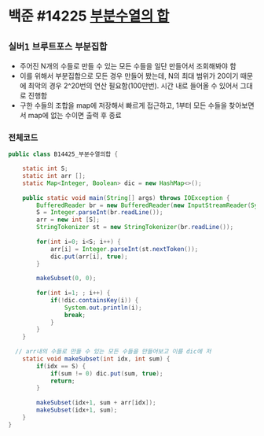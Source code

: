 # 백준 #14225 [부분수열의 합](https://www.acmicpc.net/problem/14225)
`실버1` `브루트포스` `부분집합`
---
- 주어진 N개의 수들로 만들 수 있는 모든 수들을 일단 만들어서 조회해봐야 함
- 이를 위해서 부분집합으로 모든 경우 만들어 봤는데, N의 최대 범위가 20이기 때문에 최악의 경우 2^20번의 연산 필요함(100만번). 시간 내로 들어올 수 있어서 그대로 진행함
- 구한 수들의 조합을 map에 저장해서 빠르게 접근하고, 1부터 모든 수들을 찾아보면서 map에 없는 수이면 출력 후 종료

### 전체코드
```java
public class B14425_부분수열의합 {

	static int S;
	static int arr [];
	static Map<Integer, Boolean> dic = new HashMap<>();
	
	public static void main(String[] args) throws IOException {
		BufferedReader br = new BufferedReader(new InputStreamReader(System.in));
		S = Integer.parseInt(br.readLine());
		arr = new int [S];
		StringTokenizer st = new StringTokenizer(br.readLine());
		
		for(int i=0; i<S; i++) {
			arr[i] = Integer.parseInt(st.nextToken());
			dic.put(arr[i], true);
		}
		
		makeSubset(0, 0);
		
		for(int i=1; ; i++) {
			if(!dic.containsKey(i)) {
				System.out.println(i);
				break;
			}
		}
	}
  
  // arr내의 수들로 만들 수 있는 모든 수들을 만들어보고 이를 dic에 저
	static void makeSubset(int idx, int sum) {
		if(idx == S) {
			if(sum != 0) dic.put(sum, true);
			return;
		}
		
		makeSubset(idx+1, sum + arr[idx]);
		makeSubset(idx+1, sum);
	}
}
```
